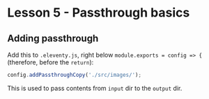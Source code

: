 # Lesson 5 - Passthrough basics

## Adding passthrough

Add this to `.eleventy.js`, right below `module.exports = config => {` (therefore, before the `return`):
```js
config.addPassthroughCopy('./src/images/');
```

This is used to pass contents from `input` dir to the `output` dir.

